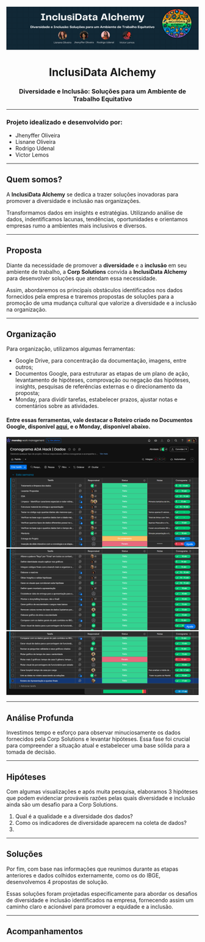 [![Ada Hack!](readme\AdaHack.png)](https://github.com/Ada-Empregabilidade/adahack-2024-dados/tree/main/Entregas/DD-08)

<h1 align="center">InclusiData Alchemy</h1>
<h3 align="center">Diversidade e Inclusão: Soluções para um Ambiente de Trabalho Equitativo</h3>

---

### Projeto idealizado e desenvolvido por:
+ Jhenyffer Oliveira
+ Lisnane Oliveira
+ Rodrigo Udenal
+ Victor Lemos

---

## Quem somos?

A **InclusiData Alchemy** se dedica a trazer soluções inovadoras para promover a diversidade e inclusão nas organizações.

Transformamos dados em insights e estratégias.  Utilizando análise de dados, indentificamos lacunas, tendências, oportunidades e orientamos empresas rumo a ambientes mais inclusivos e diversos.

---

## Proposta 

Diante da necessidade de promover a **diversidade** e a **inclusão** em seu ambiente de trabalho, a **Corp Solutions** convida a **InclusiData Alchemy** para desenvolver soluções que atendam essa necessidade.

Assim, abordaremos os principais obstáculos identificados nos dados fornecidos pela empresa e traremos propostas de soluções para a promoção de uma mudança cultural que valorize a diversidade e a inclusão na organização.

--- 

## Organização

Para organização, utilizamos algumas ferramentas:
- Google Drive, para concentração da documentação, imagens, entre outros;
- Documentos Google, para estruturar as etapas de um plano de ação, levantamento de hipóteses, comprovação ou negação das hipóteses, insights, pesquisas de referências externas e o direcionamento da proposta;
- Monday, para dividir tarefas, estabelecer prazos, ajustar notas e comentários sobre as atividades.

#### Entre essas ferramentas, vale destacar o Roteiro criado no Documentos Google, disponível [aqui](https://docs.google.com/document/d/1FiSdodF9yHHHeaZOQbZjmg-30HWEZoJMiIvCgcnEMPA/edit?usp=sharing), e o Monday, disponível abaixo.

![Monday1](readme\Monday1.png)
![Monday1](readme\Monday2.png)
![Monday1](readme\Monday3.png)

---

## Análise Profunda

Investimos tempo e esforço para observar minuciosamente os dados fornecidos pela Corp Solutions e levantar hipóteses. Essa fase foi crucial para compreender a situação atual e estabelecer uma base sólida para a tomada de decisão.

---

## Hipóteses

Com algumas visualizações e após muita pesquisa, elaboramos 3 hipóteses que podem evidenciar prováveis razões pelas quais diversidade e inclusão ainda são um desafio para a Corp Solutions.

1. Qual é a qualidade e a diversidade dos dados? 
2. Como os indicadores de diversidade aparecem na coleta de dados?
3. 

---

## Soluções

Por fim, com base nas informações que reunimos durante as etapas anteriores e dados colhidos externamente, como os do IBGE, desenvolvemos 4 propostas de solução. 

Essas soluções foram projetadas especificamente para abordar os desafios de diversidade e inclusão identificados na empresa, fornecendo assim um caminho claro e acionável para promover a equidade e a inclusão.


---

## Acompanhamentos